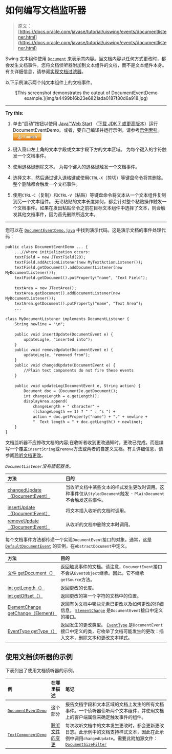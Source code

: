 # 如何编写文档监听器

> 原文： [https://docs.oracle.com/javase/tutorial/uiswing/events/documentlistener.html](https://docs.oracle.com/javase/tutorial/uiswing/events/documentlistener.html)

Swing 文本组件使用 [`Document`](https://docs.oracle.com/javase/8/docs/api/javax/swing/text/Document.html) 来表示其内容。当文档内容以任何方式更改时，都会发生文档事件。您将文档侦听器附加到文本组件的文档，而不是文本组件本身。有关详细信息，请参阅[实现文档过滤器](../components/generaltext.html#filter)。

以下示例演示两个纯文本组件上的文档事件。

<center>![This screenshot demonstrates the output of DocumentEventDemo example.](img/a4499b16b23e6821ada0187f80d6a918.jpg)</center>

* * *

**Try this:** 

1.  单击“启动”按钮以使用 [Java™Web Start](http://www.oracle.com/technetwork/java/javase/javawebstart/index.html) （[下载 JDK 7 或更高版本](http://www.oracle.com/technetwork/java/javase/downloads/index.html)）运行 DocumentEventDemo。或者，要自己编译并运行示例，请参考[示例索引](../examples/events/index.html#Beeper)。 [![Launches the DocumentEventDemo example](img/4707a69a17729d71c56b2bdbbb4cc61c.jpg)](https://docs.oracle.com/javase/tutorialJWS/samples/uiswing/DocumentEventDemoProject/DocumentEventDemo.jnlp) 

2.  键入窗口左上角的文本字段或文本字段下方的文本区域。
    为每个键入的字符触发一个文档事件。
3.  使用退格键删除文本。
    为每个键入的退格键触发一个文档事件。
4.  选择文本，然后通过键入退格键或使用`CTRL-X`（剪切）等键盘命令将其删除。
    整个删除都会触发一个文档事件。
5.  使用`CTRL-C`（复制）和`CTRL-V`（粘贴）等键盘命令将文本从一个文本组件复制到另一个文本组件。
    无论粘贴的文本长度如何，都会针对整个粘贴操作触发一个文档事件。如果在发出粘贴命令之前在目标文本组件中选择了文本，则会触发其他文档事件，因为首先删除所选文本。

* * *

您可以在 [`DocumentEventDemo.java`](../examples/events/DocumentEventDemoProject/src/events/DocumentEventDemo.java) 中找到演示代码。这是演示文档的事件处理代码：

```
public class DocumentEventDemo ... {
    ...//where initialization occurs:
    textField = new JTextField(20);
    textField.addActionListener(new MyTextActionListener());
    textField.getDocument().addDocumentListener(new MyDocumentListener());
    textField.getDocument().putProperty("name", "Text Field");

    textArea = new JTextArea();
    textArea.getDocument().addDocumentListener(new MyDocumentListener());
    textArea.getDocument().putProperty("name", "Text Area");
    ...

class MyDocumentListener implements DocumentListener {
    String newline = "\n";

    public void insertUpdate(DocumentEvent e) {
        updateLog(e, "inserted into");
    }
    public void removeUpdate(DocumentEvent e) {
        updateLog(e, "removed from");
    }
    public void changedUpdate(DocumentEvent e) {
        //Plain text components do not fire these events
    }

    public void updateLog(DocumentEvent e, String action) {
        Document doc = (Document)e.getDocument();
        int changeLength = e.getLength();
        displayArea.append(
            changeLength + " character" +
            ((changeLength == 1) ? " " : "s ") +
            action + doc.getProperty("name") + "." + newline +
            "  Text length = " + doc.getLength() + newline);
    }
}

```

文档监听器不应修改文档的内容;在收听者收到更改通知时，更改已完成。而是编写一个覆盖`insertString`或`remove`方法或两者的自定义文档。有关详细信息，请参阅[聆听文档更改](../components/generaltext.html#doclisteners)。

_`DocumentListener`没有适配器类。_

| 方法 | 目的 |
| :-- | :-- |
| [changedUpdate（DocumentEvent）](https://docs.oracle.com/javase/8/docs/api/javax/swing/event/DocumentListener.html#changedUpdate-javax.swing.event.DocumentEvent-) | 当收听文档中某些文本的样式发生更改时调用。这种事件仅从`StyledDocument`触发 - `PlainDocument`不会触发这些事件。 |
| [insertUpdate（DocumentEvent）](https://docs.oracle.com/javase/8/docs/api/javax/swing/event/DocumentListener.html#insertUpdate-javax.swing.event.DocumentEvent-) | 将文本插入收听的文档时调用。 |
| [removeUpdate（DocumentEvent）](https://docs.oracle.com/javase/8/docs/api/javax/swing/event/DocumentListener.html#removeUpdate-javax.swing.event.DocumentEvent-) | 从收听的文档中删除文本时调用。 |

每个文档事件方法都传递一个实现`DocumentEvent`接口的对象。通常，这是 [`DefaultDocumentEvent`](https://docs.oracle.com/javase/8/docs/api/javax/swing/text/AbstractDocument.DefaultDocumentEvent.html) 的实例，在`AbstractDocument`中定义。

| 方法 | 目的 |
| :-- | :-- |
| [文件 getDocument（）](https://docs.oracle.com/javase/8/docs/api/javax/swing/event/DocumentEvent.html#getDocument--) | 返回触发事件的文档。请注意，`DocumentEvent`接口不会从`EventObject`继承。因此，它不继承`getSource`方法。 |
| [int getLength（）](https://docs.oracle.com/javase/8/docs/api/javax/swing/event/DocumentEvent.html#getLength--) | 返回更改的长度。 |
| [int getOffset（）](https://docs.oracle.com/javase/8/docs/api/javax/swing/event/DocumentEvent.html#getOffset--) | 返回更改的第一个字符的文档中的位置。 |
| [ElementChange getChange（Element）](https://docs.oracle.com/javase/8/docs/api/javax/swing/event/DocumentEvent.html#getChange-javax.swing.text.Element-) | 返回有关文档中哪些元素已更改以及如何更改的详细信息。 [`ElementChange`](https://docs.oracle.com/javase/8/docs/api/javax/swing/event/DocumentEvent.ElementChange.html) 是`DocumentEvent`接口中定义的接口。 |
| [EventType getType（）](https://docs.oracle.com/javase/8/docs/api/javax/swing/event/DocumentEvent.html#getType--) | 返回发生的更改类型。 [`EventType`](https://docs.oracle.com/javase/8/docs/api/javax/swing/event/DocumentEvent.EventType.html) 是`DocumentEvent`接口中定义的类，它枚举了文档可能发生的更改：插入文本，删除文本和更改文本样式。 |

## 使用文档侦听器的示例

下表列出了使用文档侦听器的示例。

| 例 | 在哪里描述 | 笔记 |
| :-- | :-- | :-- |
| [`DocumentEventDemo`](../examples/events/index.html#DocumentEventDemo) | 这个部分 | 报告文档字段和文本区域的文档上发生的所有文档事件。一个侦听器侦听两个文本组件，并使用文档上的客户端属性来确定触发事件的组件。 |
| [`TextComponentDemo`](../examples/components/index.html#TextComponentDemo) | [聆听文件的变更](../components/generaltext.html#doclisteners) | 每次收听文档中的文本发生更改时，都会更新更改日志。此示例中的文档支持样式文本，因此在此示例中调用`changedUpdate`。需要此附加源文件： [`DocumentSizeFilter`](../examples/components/index.html#DocumentSizeFilter) |